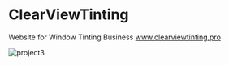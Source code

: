 # ClearViewTinting
Website for Window Tinting Business
www.clearviewtinting.pro

![project3](https://github.com/user-attachments/assets/6c928f01-8946-44e1-b5cd-904181596e10)
